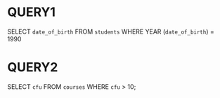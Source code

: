 # QUERY1

SELECT `date_of_birth`
FROM `students`
WHERE YEAR (`date_of_birth`) = 1990


# QUERY2

SELECT `cfu`
FROM `courses`
WHERE `cfu` > 10;